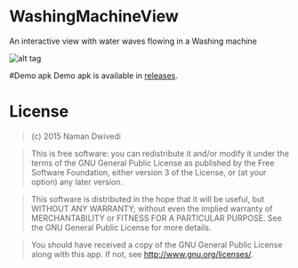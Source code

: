 # WashingMachineView
An interactive view with water waves flowing in a Washing machine

![alt tag](https://raw.githubusercontent.com/naman14/WashingMachineView/master/app/demo.gif)

#Demo apk
Demo apk is available in [releases](https://github.com/naman14/WashingMachineView/releases).


License
===============
>(c) 2015 Naman Dwivedi 

>This is free software: you can redistribute it and/or modify it under the terms of the GNU General Public License as published by the Free Software Foundation, either version 3 of the License, or (at your option) any later version. 

>This software is distributed in the hope that it will be useful, but WITHOUT ANY WARRANTY; without even the implied warranty of MERCHANTABILITY or FITNESS FOR A PARTICULAR PURPOSE. See the GNU General Public License for more details. 

>You should have received a copy of the GNU General Public License along with this app. If not, see <http://www.gnu.org/licenses/>. 
